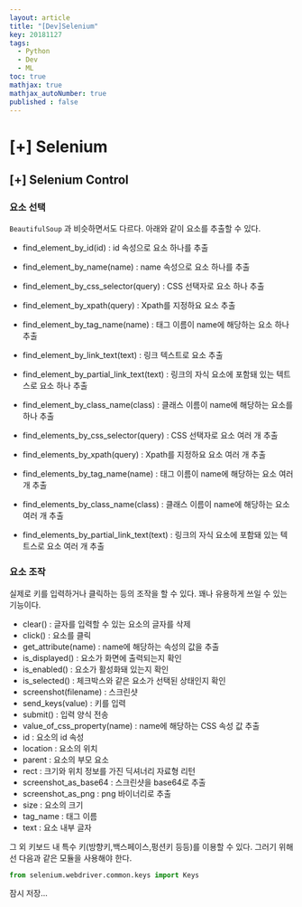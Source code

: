 ```yaml
---
layout: article
title: "[Dev]Selenium"
key: 20181127
tags:
  - Python
  - Dev
  - ML
toc: true
mathjax: true
mathjax_autoNumber: true
published : false
---
```


# [+] Selenium

<!--more-->

## [+] Selenium Control

### 요소 선택

`BeautifulSoup` 과 비슷하면서도 다르다.
아래와 같이 요소를 추출할 수 있다.

- find_element_by_id(id) : id 속성으로 요소 하나를 추출

- find_element_by_name(name) : name 속성으로 요소 하나를 추출

- find_element_by_css_selector(query) : CSS 선택자로 요소 하나 추출

- find_element_by_xpath(query) : Xpath를 지정하요 요소 추출

- find_element_by_tag_name(name) : 태그 이름이 name에 해당하는 요소 하나 추출

- find_element_by_link_text(text) : 링크 텍스트로 요소 추출

- find_element_by_partial_link_text(text) : 링크의 자식 요소에 포함돼 있는 텍트스로 요소 하나 추출

- find_element_by_class_name(class) : 클래스 이름이 name에 해당하는 요소를 하나 추출

- find_elements_by_css_selector(query) : CSS 선택자로 요소 여러 개 추출

- find_elements_by_xpath(query) : Xpath를 지정하요 요소 여러 개 추출

- find_elements_by_tag_name(name) : 태그 이름이 name에 해당하는 요소 여러 개 추출

- find_elements_by_class_name(class) : 클래스 이름이 name에 해당하는 요소 여러 개 추출

- find_elements_by_partial_link_text(text) : 링크의 자식 요소에 포함돼 있는 텍트스로 요소 여러 개 추출



### 요소 조작

실제로 키를 입력하거나 클릭하는 등의 조작을 할 수 있다. 꽤나 유용하게 쓰일 수 있는 기능이다.

- clear() : 글자를 입력할 수 있는 요소의 글자를 삭제
- click() : 요소를 클릭
- get_attribute(name) : name에 해당하는 속성의 값을 추출
- is_displayed() : 요소가 화면에 출력되는지 확인
- is_enabled() : 요소가 활성화돼 있는지 확인
- is_selected() : 체크박스와 같은 요소가 선택된 상태인지 확인
- screenshot(filename) : 스크린샷
- send_keys(value) : 키를 입력
- submit() : 입력 양식 전송
- value_of_css_property(name) : name에 해당하는 CSS 속성 값 추출
- id : 요소의 id 속성
- location : 요소의 위치
- parent : 요소의 부모 요소
- rect : 크기와 위치 정보를 가진 딕셔너리 자료형 리턴
- screenshot_as_base64 : 스크린샷을 base64로 추출
- screenshot_as_png : png 바이너리로 추출
- size : 요소의 크기
- tag_name : 태그 이름
- text : 요소 내부 글자

그 외 키보드 내 특수 키(방향키,백스페이스,펑션키 등등)를 이용할 수 있다. 그러기 위해선 다음과 같은 모듈을 사용해야 한다.

```python
from selenium.webdriver.common.keys import Keys
```

잠시 저장...